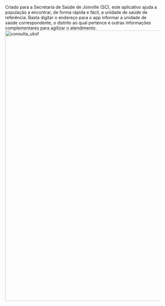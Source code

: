 Criado para a Secretaria de Saúde de Joinville (SC), 
este aplicativo ajuda a população a encontrar, de forma rápida e fácil, a unidade de saúde de referência. 
Basta digitar o endereço para o app informar a unidade de saúde correspondente,
o distrito ao qual pertence e outras informações complementares para agilizar o atendimento.
<img width="787" height="881" alt="consulta_ubsf" src="https://github.com/user-attachments/assets/16497c13-b20b-4796-b1f0-96be9af83e59" />
